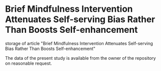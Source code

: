 # Brief Mindfulness Intervention Attenuates Self-serving Bias Rather Than Boosts Self-enhancement
storage of article "Brief Mindfulness Intervention Attenuates Self-serving Bias Rather Than Boosts Self-enhancement"

The data of the present study is available from the owner of the repository on reasonable request. 
